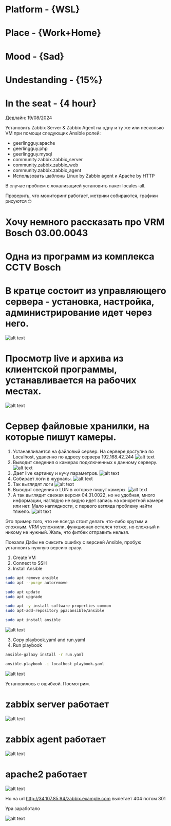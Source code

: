 # Platform     - {WSL}
# Place        - {Work+Home}
# Mood         - {Sad}
# Undestanding - {15%}
# In the seat  - {4 hour}

Дедлайн: 19/08/2024

Установить Zabbix Server & Zabbix Agent на одну и ту же или несколько VM при помощи следующих Ansible ролей:
- geerlingguy.apache
- geerlingguy.php
- geerlingguy.mysql
- community.zabbix.zabbix_server
- community.zabbix.zabbix_web
- community.zabbix.zabbix_agent
- Использовать шаблоны Linux by Zabbix agent и Apache by HTTP

В случае проблем с локализацией установить пакет locales-all.

Проверить, что мониторинг работает, метрики собираются, графики рисуются 🤓

# Хочу немного рассказать про VRM Bosch 03.00.0043
# Одна из программ из комплекса CCTV Bosch
# В кратце состоит из управляющего сервера - установка, настройка, администрирование идет через него.
![alt text](assets/vrm_8.png)
# Просмотр live и архива из клиентской программы, устанавливается на рабочих местах.
![alt text](assets/vrm_7.png)
# Сервер файловые хранилки, на которые пишут камеры.
1. Устанавливается на файловый сервер. На сервере доступна по Localhost, удаленно по адресу сервера 192.168.42.244
![alt text](assets/vrm_2.png)
2. Выводит сведения о камерах подключенных к данному серверу.
![alt text](assets/vrm_1.png)
3. Дает live картинку и кучу параметров.
![alt text](assets/vrm_3.png)
4. Собирает логи в журналы.
![alt text](assets/vrm_4.png)
5. Так выглядят логи
![alt text](assets/vrm_5.png)
6. Выводит сведения о LUN в которые пишут камеры.
![alt text](assets/vrm_6.png)
7. А так выглядит свежая версия 04.31.0022, но не удобная, много информации, 
наглядно не видно идет запись на конкретной камере или нет. Мало наглядности, 
с первого взгляда проблему найти тяжело.
![alt text](assets/vrm_9.png)

Это пример того, что не всегда стоит делать что-либо крутым и сложным.
VRM усложнили, функционал остался тотже, но сложный и никому не нужный.
Жаль, что фитбек отправить нельзя.

Поехали
Дабы не фиксить ошибку с версией Ansible, пробую установить нужную версию сразу.
1. Create VM
2. Connect to SSH
3. Install Ansible
```bash
sudo apt remove ansible
sudo apt --purge autoremove

sudo apt update
sudo apt upgrade

sudo apt -y install software-properties-common
sudo apt-add-repository ppa:ansible/ansible

sudo apt install ansible
```
![alt text](assets/1-1.png)

3. Copy playbook.yaml and run.yaml
4. Run playbook
```bash
ansible-galaxy install -r run.yaml

ansible-playbook -i localhost playbook.yaml

```
![alt text](assets/1-2.png)

Установилось с ошибкой. Посмотрим.
# zabbix server работает
![alt text](assets/1-3.png)
# zabbix agent работает
![alt text](assets/1-4.png)
# apache2 работает
![alt text](assets/1-5.png)

Но на url http://34.107.85.94/zabbix.example.com
вылетает 404
потом 301

Ура заработало

![alt text](assets/1-6.png)
